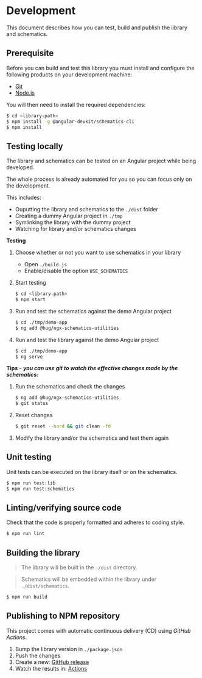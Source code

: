 # Development

This document describes how you can test, build and publish the library and schematics.

## Prerequisite

Before you can build and test this library you must install and configure the following products on your development machine:

* [Git][git]
* [Node.js][nodejs]

You will then need to install the required dependencies:

```sh
$ cd <library-path>
$ npm install -g @angular-devkit/schematics-cli
$ npm install
```

## Testing locally

The library and schematics can be tested on an Angular project while being developed.

The whole process is already automated for you so you can focus only on the development.

This includes:

* Ouputting the library and schematics to the `./dist` folder
* Creating a dummy Angular project in `./tmp`
* Symlinking the library with the dummy project
* Watching for library and/or schematics changes

**Testing**

1. Choose whether or not you want to use schematics in your library

   * Open `./build.js`
   * Enable/disable the option `USE_SCHEMATICS`

2. Start testing

   ```sh
   $ cd <library-path>
   $ npm start
   ```

3. Run and test the schematics against the demo Angular project

   ```sh
   $ cd ./tmp/demo-app
   $ ng add @hug/ngx-schematics-utilities
   ```

4. Run and test the library against the demo Angular project

   ```sh
   $ cd ./tmp/demo-app
   $ ng serve
   ```

**Tips** - ***you can use git to watch the effective changes made by the schematics:***

1. Run the schematics and check the changes

   ```sh
   $ ng add @hug/ngx-schematics-utilities
   $ git status
   ```

2. Reset changes

   ```sh
   $ git reset --hard && git clean -fd
   ```

3. Modify the library and/or the schematics and test them again

## Unit testing

Unit tests can be executed on the library itself or on the schematics.

```sh
$ npm run test:lib
$ npm run test:schematics
```

## Linting/verifying source code

Check that the code is properly formatted and adheres to coding style.

```sh
$ npm run lint
```

## Building the library

> The library will be built in the `./dist` directory.

> Schematics will be embedded within the library under `./dist/schematics`.

```sh
$ npm run build
```

## Publishing to NPM repository

This project comes with automatic continuous delivery (CD) using *GitHub Actions*.

1. Bump the library version in `./package.json`
2. Push the changes
3. Create a new: [GitHub release](https://github.com/DSI-HUG/ngx-schematics-utilities/releases/new)
4. Watch the results in: [Actions](https://github.com/DSI-HUG/ngx-schematics-utilities/actions)



[git]: https://git-scm.com/
[nodejs]: https://nodejs.org/
